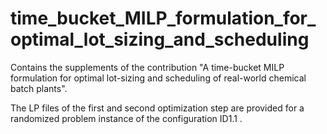 # time_bucket_MILP_formulation_for_optimal_lot_sizing_and_scheduling
Contains the supplements of the contribution "A time-bucket MILP formulation for optimal lot-sizing and scheduling of real-world chemical batch plants". 

The LP files of the first and second optimization step are provided for a randomized problem instance of the configuration ID1.1 .
